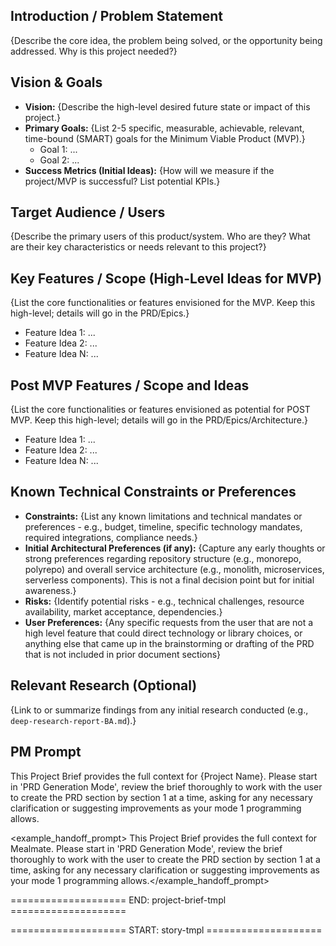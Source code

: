 ## Introduction / Problem Statement

{Describe the core idea, the problem being solved, or the opportunity being addressed. Why is this project needed?}

## Vision & Goals

- **Vision:** {Describe the high-level desired future state or impact of this project.}
- **Primary Goals:** {List 2-5 specific, measurable, achievable, relevant, time-bound (SMART) goals for the Minimum Viable Product (MVP).}
  - Goal 1: ...
  - Goal 2: ...
- **Success Metrics (Initial Ideas):** {How will we measure if the project/MVP is successful? List potential KPIs.}

## Target Audience / Users

{Describe the primary users of this product/system. Who are they? What are their key characteristics or needs relevant to this project?}

## Key Features / Scope (High-Level Ideas for MVP)

{List the core functionalities or features envisioned for the MVP. Keep this high-level; details will go in the PRD/Epics.}

- Feature Idea 1: ...
- Feature Idea 2: ...
- Feature Idea N: ...

## Post MVP Features / Scope and Ideas

{List the core functionalities or features envisioned as potential for POST MVP. Keep this high-level; details will go in the PRD/Epics/Architecture.}

- Feature Idea 1: ...
- Feature Idea 2: ...
- Feature Idea N: ...

## Known Technical Constraints or Preferences

- **Constraints:** {List any known limitations and technical mandates or preferences - e.g., budget, timeline, specific technology mandates, required integrations, compliance needs.}
- **Initial Architectural Preferences (if any):** {Capture any early thoughts or strong preferences regarding repository structure (e.g., monorepo, polyrepo) and overall service architecture (e.g., monolith, microservices, serverless components). This is not a final decision point but for initial awareness.}
- **Risks:** {Identify potential risks - e.g., technical challenges, resource availability, market acceptance, dependencies.}
- **User Preferences:** {Any specific requests from the user that are not a high level feature that could direct technology or library choices, or anything else that came up in the brainstorming or drafting of the PRD that is not included in prior document sections}

## Relevant Research (Optional)

{Link to or summarize findings from any initial research conducted (e.g., `deep-research-report-BA.md`).}

## PM Prompt

This Project Brief provides the full context for {Project Name}. Please start in 'PRD Generation Mode', review the brief thoroughly to work with the user to create the PRD section by section 1 at a time, asking for any necessary clarification or suggesting improvements as your mode 1 programming allows.

<example_handoff_prompt>
This Project Brief provides the full context for Mealmate. Please start in 'PRD Generation Mode', review the brief thoroughly to work with the user to create the PRD section by section 1 at a time, asking for any necessary clarification or suggesting improvements as your mode 1 programming allows.</example_handoff_prompt>

==================== END: project-brief-tmpl ====================


==================== START: story-tmpl ====================